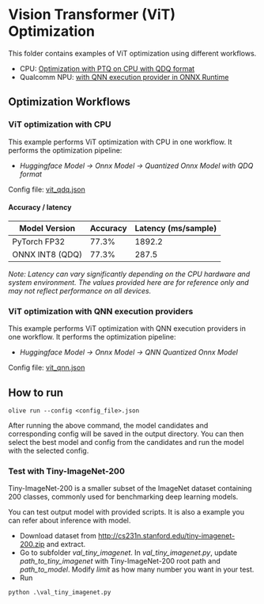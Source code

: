 # Vision Transformer (ViT) Optimization
This folder contains examples of ViT optimization using different workflows.
- CPU: [Optimization with PTQ on CPU with QDQ format](#vit-optimization-with-cpu)
- Qualcomm NPU: [with QNN execution provider in ONNX Runtime](#vit-optimization-with-qnn-execution-providers)

## Optimization Workflows

### ViT optimization with CPU
This example performs ViT optimization with CPU in one workflow. It performs the optimization pipeline:
- *Huggingface Model -> Onnx Model -> Quantized Onnx Model with QDQ format*

Config file: [vit_qdq.json](vit_qdq.json)

#### Accuracy / latency

| Model Version         | Accuracy            |  Latency (ms/sample) |
|-----------------------|---------------------|----------------------|
| PyTorch FP32          | 77.3%               | 1892.2               |
| ONNX INT8 (QDQ)       | 77.3%               | 287.5                |

*Note: Latency can vary significantly depending on the CPU hardware and system environment. The values provided here are for reference only and may not reflect performance on all devices.*

### ViT optimization with QNN execution providers
This example performs ViT optimization with QNN execution providers in one workflow. It performs the optimization pipeline:
- *Huggingface Model -> Onnx Model -> QNN Quantized Onnx Model*

Config file: [vit_qnn.json](vit_qnn.json)

## How to run
```
olive run --config <config_file>.json
```

After running the above command, the model candidates and corresponding config will be saved in the output directory.
You can then select the best model and config from the candidates and run the model with the selected config.

### Test with Tiny-ImageNet-200
Tiny-ImageNet-200 is a smaller subset of the ImageNet dataset containing 200 classes, commonly used for benchmarking deep learning models.

You can test output model with provided scripts. It is also a example you can refer about inference with model.
- Download dataset from http://cs231n.stanford.edu/tiny-imagenet-200.zip and extract.
- Go to subfolder *val_tiny_imagenet*. In *val_tiny_imagenet.py*, update *path_to_tiny_imagenet* with Tiny-ImageNet-200 root path and *path_to_model*. Modify *limit* as how many number you want in your test.
- Run
```
python .\val_tiny_imagenet.py
```
